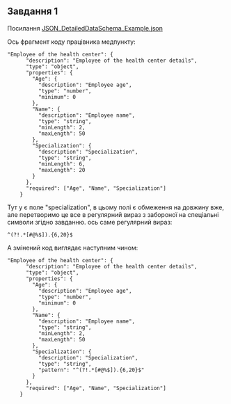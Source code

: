 ## Завдання 1
Посилання [JSON_DetailedDataSchema_Example.json](https://github.com/oleksandrblazhko/ai-211-el/blob/e0ad1f292628110120fe509b5d3b1bbd7b179b0f/2-SoftwareDesign/2.4-DetailedDataSchema/JSON_DetailedDataSchema_Example.json)<br>

Ось фрагмент коду працівника медпункту:

```
"Employee of the health center": {
      "description": "Employee of the health center details",
      "type": "object",
      "properties": {
        "Age": {
          "description": "Employee age",
          "type": "number",
          "minimum": 0
        },
        "Name": {
          "description": "Employee name",
          "type": "string",
          "minLength": 2,
          "maxLength": 50
        },
        "Specialization": {
          "description": "Specialization",
          "type": "string",
          "minLength": 6,
          "maxLength": 20
        }
      },
      "required": ["Age", "Name", "Specialization"]
    }
```

Тут у є поле "specialization", в цьому полі є обмеження на довжину вже, але перетворимо це все в регулярний вираз з забороної на спеціальні символи згідно завданню.
ось саме регулярний вираз:

`^(?!.*[#@%$]).{6,20}$`

А змінений код виглядає наступним чином:
```
"Employee of the health center": {
      "description": "Employee of the health center details",
      "type": "object",
      "properties": {
        "Age": {
          "description": "Employee age",
          "type": "number",
          "minimum": 0
        },
        "Name": {
          "description": "Employee name",
          "type": "string",
          "minLength": 2,
          "maxLength": 50
        },
        "Specialization": {
          "description": "Specialization",
          "type": "string",
          "pattern": "^(?!.*[#@%$]).{6,20}$"
        }
      },
      "required": ["Age", "Name", "Specialization"]
    }
```

